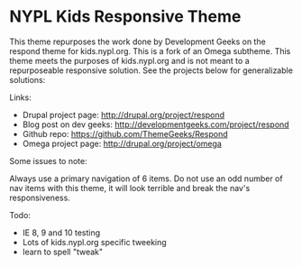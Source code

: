 # NYPL Kids Responsive Theme
This theme repurposes the work done by Development Geeks on the respond theme for kids.nypl.org.    This is a fork of an Omega subtheme. This theme meets the purposes of kids.nypl.org and is not meant to a repurposeable responsive solution. See the projects below for generalizable solutions:

Links:  
* Drupal project page: http://drupal.org/project/respond  
* Blog post on dev geeks: http://developmentgeeks.com/project/respond  
* Github repo: https://github.com/ThemeGeeks/Respond
* Omega project page: http://drupal.org/project/omega

Some issues to note:

Always use a primary navigation of 6 items. Do not use an odd number of nav items with this theme, it will look terrible and break the nav's responsiveness.


Todo:  
* IE 8, 9 and 10 testing  
* Lots of kids.nypl.org specific tweeking
* learn to spell "tweak"